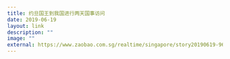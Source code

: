 ```yaml
---
title: 约旦国王到我国进行两天国事访问
date: 2019-06-19
layout: link
description: ""
image: ""
external: https://www.zaobao.com.sg/realtime/singapore/story20190619-965810
---
```


